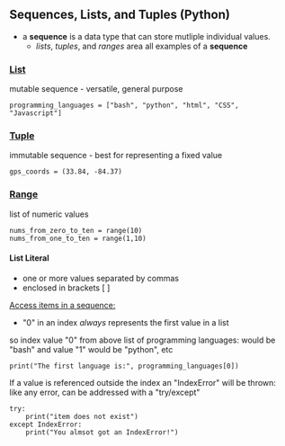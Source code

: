 ## Sequences, Lists, and Tuples (Python)

 - a **sequence** is a data type that can store mutliple individual values.
    - *lists*, *tuples*, and *ranges* area all examples of a **sequence**

### <u>List</u>
mutable sequence - versatile, general purpose

    programming_languages = ["bash", "python", "html", "CSS", "Javascript"]
### <u>Tuple</u>
immutable sequence - best for representing a fixed value

    gps_coords = (33.84, -84.37)
### <u>Range</u>
list of numeric values

    nums_from_zero_to_ten = range(10)
    nums_from_one_to_ten = range(1,10)

#### List Literal 
- one or more values separated by commas
- enclosed in brackets [ ]

<u>Access items in a sequence:</u>

- "0" in an index *always* represents the first value in a list

so index value "0" from above list of programming languages: would be "bash" and value "1" would be "python", etc  

    print("The first language is:", programming_languages[0])  

If a value is referenced outside the index an "IndexError" will be thrown:  
like any error, can be addressed with a "try/except"  

    try:
        print("item does not exist")
    except IndexError:
        print("You almsot got an IndexError!")

